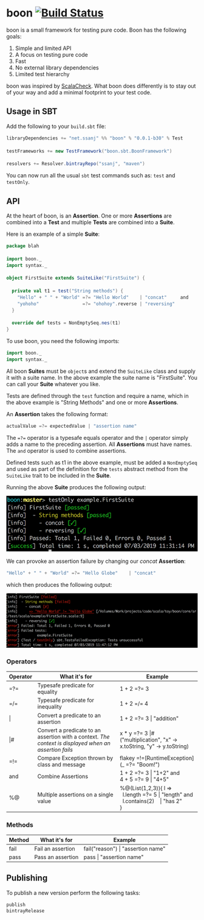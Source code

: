# boon [![Build Status](https://travis-ci.org/ssanj/boon.svg?branch=master)](https://travis-ci.org/ssanj/boon)

boon is a small framework for testing pure code. Boon has the following goals:

1. Simple and limited API
1. A focus on testing pure code
1. Fast
1. No external library dependencies
1. Limited test hierarchy

boon was inspired by [ScalaCheck](https://www.scalacheck.org). What boon does differently is to stay out of your way and add a minimal footprint to your test code.

## Usage in SBT ##

Add the following to your `build.sbt` file:

```scala
libraryDependencies += "net.ssanj" %% "boon" % "0.0.1-b30" % Test

testFrameworks += new TestFramework("boon.sbt.BoonFramework")

resolvers += Resolver.bintrayRepo("ssanj", "maven")
```

You can now run all the usual `sbt` test commands such as: `test` and `testOnly`.

## API ##

At the heart of boon, is an **Assertion**. One or more **Assertions** are combined into a **Test** and multiple **Tests** are combined into a **Suite**.

Here is an example of a simple **Suite**:

```scala
package blah

import boon._
import syntax._

object FirstSuite extends SuiteLike("FirstSuite") {

  private val t1 = test("String methods") {
    "Hello" + " " + "World" =?= "Hello World"    | "concat"     and
    "yohoho"                =?= "ohohoy".reverse | "reversing"
  }

  override def tests = NonEmptySeq.nes(t1)
}
```

To use boon, you need the following imports:

```scala
import boon._
import syntax._
```

All boon **Suites** must be `object`s and extend the `SuiteLike` class and supply it with a suite name. In the above example the suite name is "FirstSuite". You can call your **Suite** whatever you like.

Tests are defined through the `test` function and require a name, which in the above example is "String Methods" and one or more **Assertions**.

An **Assertion** takes the following format:

```scala
actualValue =?= expectedValue | "assertion name"
```

The `=?=` operator is a typesafe equals operator and the `|` operator simply adds a name to the preceding assertion. All **Assertions** must have names. The `and` operator is used to combine assertions.

Defined tests such as t1 in the above example, must be added a `NonEmptySeq` and used as part of the definition for the `tests` abstract method from the `SuiteLike` trait to be included in the **Suite**.

Running the above **Suite** produces the following output:

![boon-output](images/boon-first-suite.png)

We can provoke an assertion failure by changing our *concat* **Assertion**:

```scala
"Hello" + " " + "World" =?= "Hello Globe"    | "concat"
```

which then produces the following output:

![failure-output](images/boon-first-failure.png)


### Operators ###

| Operator  | What it's for | Example |
| ------------- | ------------- | ------------- |
| =?=  | Typesafe predicate for equality  | 1 + 2 =?= 3 |
| =/=  | Typesafe predicate for inequality  | 1 + 2 =/= 4 |
| \\|   | Convert a predicate to an assertion | 1 + 2 =?= 3 \\| "addition" |
| \\|#   | Convert a predicate to an assertion with a context. *The context is displayed when an assertion fails* | x * y =?= 3 \\|#("multiplication", "x" -> x.toString, "y" -> y.toString)  |
| =!=  | Compare Exception thrown by class and message | flakey =!=[RuntimeException](_ =?= "Boom!") |
| and  | Combine Assertions | 1 + 2 =?= 3 \\| "1+2" and <br>4 + 5 =?= 9 \\| "4+5" |
| %@  | Multiple assertions on a single value | %@(List(1,2,3)){ l => <br> &nbsp;&nbsp;l.length =?= 5 \\| "length" and <br>&nbsp;&nbsp;l.contains(2) &nbsp;&nbsp;&nbsp;\\| "has 2" <br>} |

### Methods ###

| Method  | What it's for | Example |
| ------------- | ------------- | ------------- |
| fail | Fail an assertion | fail("reason") \| "assertion name" |
| pass | Pass an assertion | pass \| "assertion name" |

## Publishing

To publish a new version perform the following tasks:

```
publish
bintrayRelease
```